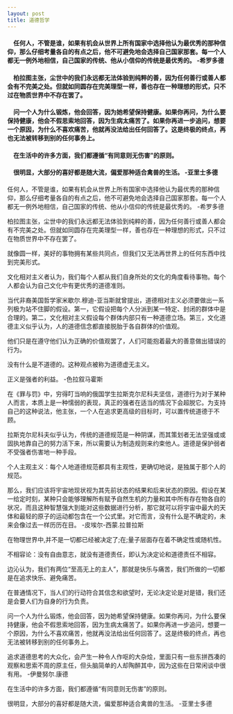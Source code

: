 ```yaml
---
layout: post
title: 道德哲学
---
```

#### &#8195;任何人，不管是谁，如果有机会从世界上所有国家中选择他认为最优秀的那种信仰，那么仔细考量各自的有点之后，他不可避免地会选择自己国家那套。每一个人都无一例外地相信，自己国家的传统、他从小信仰的传统是最优秀的。 -希罗多德                  
#### &#8195;柏拉图主张，尘世中的我们永远都无法体验到纯粹的善，因为任何善行或善人都会有不完美之处。但就如同圆存在完美理型一样，善也存在一种理想的形式，只不过在物质世界中不存在罢了。             
#### &#8195;问一个人为什么锻炼，他会回答，因为她希望保持健康。如果你再问，为什么要保持健康，他会不假思索地回答，因为生病太痛苦了。如果你再进一步追问，想要一个原因，为什么不喜欢痛苦，他就再没法给出任何回答了。这是终极的终点，再也无法被转移到别的任何事务上。                    
#### &#8195;在生活中的许多方面，我们都遵循“有同意则无伤害”的原则。                
#### &#8195;很明显，大部分的喜好都是随大流，偏爱那种适合禽兽的生活。 -亚里士多德                        
<!-- more -->
任何人，不管是谁，如果有机会从世界上所有国家中选择他认为最优秀的那种信仰，那么仔细考量各自的有点之后，他不可避免地会选择自己国家那套。每一个人都无一例外地相信，自己国家的传统、他从小信仰的传统是最优秀的。 -希罗多德

柏拉图主张，尘世中的我们永远都无法体验到纯粹的善，因为任何善行或善人都会有不完美之处。但就如同圆存在完美理型一样，善也存在一种理想的形式，只不过在物质世界中不存在罢了。

就像圆一样，美好的事物拥有某些共同点，但我们又无法再世界上的任何东西中找到完美形式。

文化相对主义者认为，我们每个人都从我们自身所处的文化的角度看待事物。每个人都会认为自己文化中有更优秀的道德准则。

当代非裔美国哲学家米歇尔.穆迪-亚当斯就曾提出，道德相对主义必须要做出一系列极为站不住脚的假设。第一，它假设把每个人分派到某一特定、封闭的群体中是合理的。第二，文化相对主义假设每个群体内部只有一种道德立场。第三，文化道德主义似乎认为，人的道德信念都直接脱胎于各自群体的价值观。

他们只是在遵守他们认为正确的价值观罢了，人们可能抱着最大的善意做出错误的行为。

没有什么是不道德的。这种观点被称为道德虚无主义。

正义是强者的利益。 -色拉叙马霍斯

在《罪与罚》中，穷得叮当响的俄国学生拉斯克尔尼科夫坚信，道德行为对于某种人而言，本质上是一种懦弱的表现，真正的强者在适当的情况下会超脱它。为支持自己的这种说法，他主张，一个人在追求更高级的目标时，可以置传统道德于不顾。

拉斯克尔尼科夫似乎认为，传统的道德规范是一种阴谋，而其策划者无法坚强或或固执地靠自己的努力活下来，所以需要认为制造规则来约束他人。道德是保护弱者不受强者伤害地一种手段。

个人主观主义：每个人地道德规范都具有主观性，更确切地说，是独属于那个人的规范。

那么，我们应该将宇宙地现状视为其先前状态的结果和后来状态的原因。假设在某一给定时刻，某种只会能够理解所有赋予自然生机的力量和其中所有存在物各自的状况，而且这种智慧强大到能对这些数据进行分析，那它就可以将宇宙中最大的天体和最轻的原子的运动都包含在一个公式里。对它而言，没有什么是不确定的，未来会像过去一样历历在目。 -皮埃尔-西蒙.拉普拉斯

在物理世界中,并不是一切都已经被决定了;在;量子层面存在着不确定性或随机性。

不相容论：没有自由意志，就没有道德责任，即认为决定论和道德责任不相容。

边沁认为，我们有两位“至高无上的主人”，那就是快乐与痛苦，我们所做的一切都是在追求快乐、避免痛苦。

在普通情况下，当人们的行动符合其信念和欲望时，无论决定论是对是错，我们还是会要人们为自身的行为负责。

问一个人为什么锻炼，他会回答，因为她希望保持健康。如果你再问，为什么要保持健康，他会不假思索地回答，因为生病太痛苦了。如果你再进一步追问，想要一个原因，为什么不喜欢痛苦，他就再没法给出任何回答了。这是终极的终点，再也无法被转移到别的任何事务上。

追求道德思考的大众化，会产生一种令人作呕的大杂烩，里面只有一些东拼西凑的观察和思索不周的原主任，但头脑简单的人却陶醉其中，因为这些在日常闲谈中很有用。 -伊曼努尔.康德

在生活中的许多方面，我们都遵循“有同意则无伤害”的原则。

很明显，大部分的喜好都是随大流，偏爱那种适合禽兽的生活。 -亚里士多德

